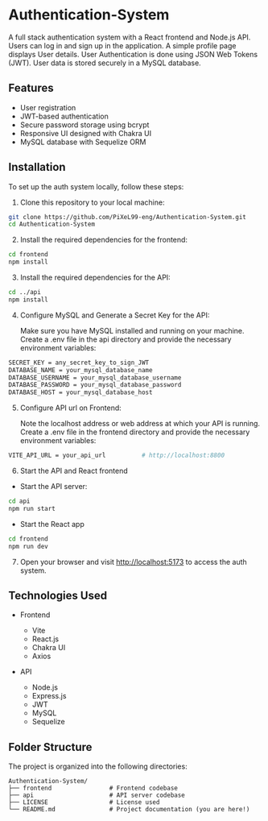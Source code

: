 # Authentication-System

A full stack authentication system with a React frontend and Node.js API. Users can log in and sign up in the application. A simple profile page displays User details. User Authentication is done using JSON Web Tokens (JWT). User data is stored securely in a MySQL database.

<!-- ## Video Demo

Click on the image below to watch the demo video on Youtube. ⬇
[![Watch the video](https://img.youtube.com/vi/tS2S6GHAja0/0.jpg)](https://youtu.be/tS2S6GHAja0)

## Live Website

To see the app in action, check out the live demo [here](https://chat-app-flame-three.vercel.app/).

The API and Socket Server is deployed on Render.
The Frontend is deployed on Vercel. -->

## Features
- User registration
- JWT-based authentication
- Secure password storage using bcrypt
- Responsive UI designed with Chakra UI
- MySQL database with Sequelize ORM

## Installation

To set up the auth system locally, follow these steps:

1. Clone this repository to your local machine:

```bash
git clone https://github.com/PiXeL99-eng/Authentication-System.git
cd Authentication-System
```

2. Install the required dependencies for the frontend:

```bash
cd frontend
npm install
```

3. Install the required dependencies for the API:

```bash
cd ../api
npm install
```

4. Configure MySQL and Generate a Secret Key for the API:

    Make sure you have MySQL installed and running on your machine.
    Create a .env file in the api directory and provide the necessary environment variables:

```bash
SECRET_KEY = any_secret_key_to_sign_JWT
DATABASE_NAME = your_mysql_database_name
DATABASE_USERNAME = your_mysql_database_username
DATABASE_PASSWORD = your_mysql_database_password
DATABASE_HOST = your_mysql_database_host
```


5. Configure API url on Frontend:

    Note the localhost address or web address at which your API is running.
    Create a .env file in the frontend directory and provide the necessary environment variables:

```bash
VITE_API_URL = your_api_url          # http://localhost:8800
```

6. Start the API and React frontend

- Start the API server:
```bash
cd api
npm run start
```

- Start the React app
```bash
cd frontend
npm run dev
```

7. Open your browser and visit [http://localhost:5173](http://localhost:5173) to access the auth system.


## Technologies Used

- Frontend
  - Vite
  - React.js
  - Chakra UI
  - Axios

- API
  - Node.js
  - Express.js
  - JWT
  - MySQL
  - Sequelize


## Folder Structure

The project is organized into the following directories:

    Authentication-System/
    ├── frontend                # Frontend codebase
    ├── api                     # API server codebase
    ├── LICENSE                 # License used
    └── README.md               # Project documentation (you are here!)